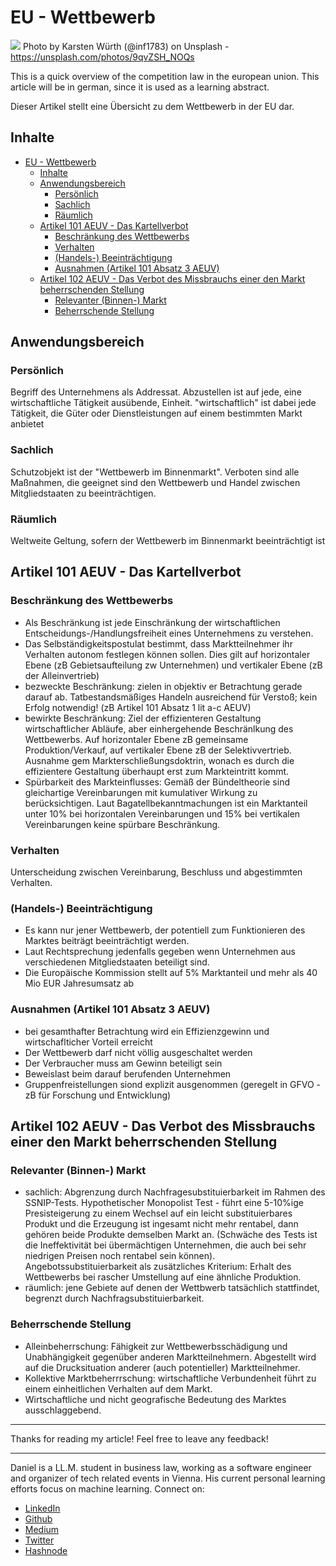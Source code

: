 # EU - Wettbewerb
[<img src="https://images.unsplash.com/photo-1482690205767-61deebe15ef7?auto=format&fit=crop&w=2250&q=80">](
https://unsplash.com/photos/9qvZSH_NOQs)
Photo by Karsten Würth (@inf1783) on Unsplash - https://unsplash.com/photos/9qvZSH_NOQs

This is a quick overview of the competition law in the european union. This article will be in german, since it is used as a learning abstract. 

Dieser Artikel stellt eine Übersicht zu dem Wettbewerb in der EU dar.

## Inhalte

<!-- TOC -->

- [EU - Wettbewerb](#eu---wettbewerb)
  - [Inhalte](#inhalte)
  - [Anwendungsbereich](#anwendungsbereich)
    - [Persönlich](#persönlich)
    - [Sachlich](#sachlich)
    - [Räumlich](#räumlich)
  - [Artikel 101 AEUV - Das Kartellverbot](#artikel-101-aeuv---das-kartellverbot)
    - [Beschränkung des Wettbewerbs](#beschränkung-des-wettbewerbs)
    - [Verhalten](#verhalten)
    - [(Handels-) Beeinträchtigung](#handels--beeinträchtigung)
    - [Ausnahmen (Artikel 101 Absatz 3 AEUV)](#ausnahmen-artikel-101-absatz-3-aeuv)
  - [Artikel 102 AEUV - Das Verbot des Missbrauchs einer den Markt beherrschenden Stellung](#artikel-102-aeuv---das-verbot-des-missbrauchs-einer-den-markt-beherrschenden-stellung)
    - [Relevanter (Binnen-) Markt](#relevanter-binnen--markt)
    - [Beherrschende Stellung](#beherrschende-stellung)

<!-- /TOC -->

## Anwendungsbereich

### Persönlich

Begriff des Unternehmens als Addressat. Abzustellen ist auf jede, eine wirtschaftliche Tätigkeit ausübende, Einheit. "wirtschaftlich" ist dabei jede Tätigkeit, die Güter oder Dienstleistungen auf einem bestimmten Markt anbietet

### Sachlich

Schutzobjekt ist der "Wettbewerb im Binnenmarkt". Verboten sind alle Maßnahmen, die geeignet sind den Wettbewerb und Handel zwischen Mitgliedstaaten zu beeinträchtigen.

### Räumlich 

Weltweite Geltung, sofern der Wettbewerb im Binnenmarkt beeinträchtigt ist

## Artikel 101 AEUV - Das Kartellverbot

### Beschränkung des Wettbewerbs

- Als Beschränkung ist jede Einschränkung der wirtschaftlichen Entscheidungs-/Handlungsfreiheit eines Unternehmens zu verstehen.
- Das Selbständigkeitspostulat bestimmt, dass Marktteilnehmer ihr Verhalten autonom festlegen können sollen. Dies gilt auf horizontaler Ebene (zB Gebietsaufteilung zw Unternehmen) und vertikaler Ebene (zB der Alleinvertrieb)
- bezweckte Beschränkung: zielen in objektiv er Betrachtung gerade darauf ab. Tatbestandsmäßiges Handeln ausreichend für Verstoß; kein Erfolg notwendig! (zB Artikel 101 Absatz 1 lit a-c AEUV)
- bewirkte Beschränkung: Ziel der effizienteren Gestaltung wirtschaftlicher Abläufe, aber einhergehende Beschränlkung des Wettbewerbs. Auf horizontaler Ebene zB gemeinsame Produktion/Verkauf, auf vertikaler Ebene zB der Selektivvertrieb. Ausnahme gem Markterschließungsdoktrin, wonach es durch die effizientere Gestaltung überhaupt erst zum Markteintritt kommt.
-  Spürbarkeit des Markteinflusses: Gemäß der Bündeltheorie sind gleichartige Vereinbarungen mit kumulativer Wirkung zu berücksichtigen. Laut Bagatellbekanntmachungen ist ein Marktanteil unter 10% bei horizontalen Vereinbarungen und 15% bei vertikalen Vereinbarungen keine spürbare Beschränkung.

### Verhalten 

Unterscheidung zwischen Vereinbarung, Beschluss und abgestimmten Verhalten.

### (Handels-) Beeinträchtigung

- Es kann nur jener Wettbewerb, der potentiell zum Funktionieren des Marktes beiträgt beeinträchtigt werden.
- Laut Rechtsprechung jedenfalls gegeben wenn Unternehmen aus verschiedenen Mitgliedstaaten beteiligt sind.
- Die Europäische Kommission stellt auf 5% Marktanteil und mehr als 40 Mio EUR Jahresumsatz ab

### Ausnahmen (Artikel 101 Absatz 3 AEUV)

- bei gesamthafter Betrachtung wird ein Effizienzgewinn und wirtschaflticher Vorteil erreicht
- Der Wettbewerb darf nicht völlig ausgeschaltet werden
- Der Verbraucher muss am Gewinn beteiligt sein
- Beweislast beim darauf berufenden Unternehmen
- Gruppenfreistellungen siond explizit ausgenommen (geregelt in GFVO - zB für Forschung und Entwicklung)

## Artikel 102 AEUV - Das Verbot des Missbrauchs einer den Markt beherrschenden Stellung

### Relevanter (Binnen-) Markt

- sachlich: Abgrenzung durch Nachfragesubstituierbarkeit im Rahmen des SSNIP-Tests. Hypothetischer Monopolist Test - führt eine 5-10%ige Presisteigerung zu einem Wechsel auf ein leicht substituierbares Produkt und die Erzeugung ist ingesamt nicht mehr rentabel, dann gehören beide Produkte demselben Markt an. (Schwäche des Tests ist die Ineffektivität bei übermächtigen Unternehmen, die auch bei sehr niedrigen Preisen noch rentabel sein können). Angebotssubstituierbarkeit als zusätzliches Kriterium: Erhalt des Wettbewerbs bei rascher Umstellung auf eine ähnliche Produktion.
- räumlich: jene Gebiete auf denen der Wettbwerb tatsächlich stattfindet, begrenzt durch Nachfragsubstituierbarkeit.

### Beherrschende Stellung

- Alleinbeherrschung: Fähigkeit zur Wettbewerbsschädigung und Unabhängigkeit gegenüber anderen Marktteilnehmern. Abgestellt wird auf die Drucksituation anderer (auch potentieller) Marktteilnehmer.
- Kollektive Marktbeherrrschung: wirtschaftliche Verbundenheit führt zu einem einheitlichen Verhalten auf dem Markt.
- Wirtschaftliche und nicht geografische Bedeutung des Marktes ausschlaggebend.


---

Thanks for reading my article! Feel free to leave any feedback! 

---

Daniel is a LL.M. student in business law, working as a software engineer and organizer of tech related events in Vienna. 
His current personal learning efforts focus on machine learning. Connect on:
- [LinkedIn](https://www.linkedin.com/in/createdd) 
- [Github](https://github.com/DDCreationStudios)
- [Medium](https://medium.com/@ddcreationstudi)
- [Twitter](https://twitter.com/DDCreationStudi)
- [Hashnode](https://hashnode.com/@DDCreationStudio)

<!-- Written by Daniel Deutsch (deudan1010@gmail.com) -->